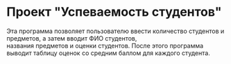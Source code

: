 # Проект "Успеваемость студентов"

Эта программа позволяет пользователю ввести количество студентов и предметов, а затем вводит ФИО студентов,\
названия предметов и оценки студентов. После этого программа выводит таблицу оценок со средним баллом для каждого студента.
